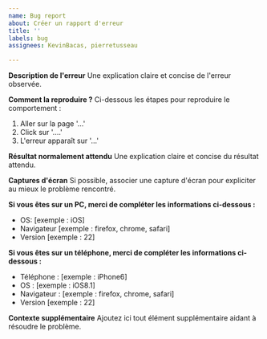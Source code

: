 ```yaml
---
name: Bug report
about: Créer un rapport d'erreur
title: ''
labels: bug
assignees: KevinBacas, pierretusseau

---
```


**Description de l'erreur**
Une explication claire et concise de l'erreur observée.

**Comment la reproduire ?**
Ci-dessous les étapes pour reproduire le comportement :
1. Aller sur la page '...'
2. Click sur '....'
4. L'erreur apparaît sur '...'

**Résultat normalement attendu**
Une explication claire et concise du résultat attendu.

**Captures d'écran**
Si possible, associer une capture d'écran pour expliciter au mieux le problème rencontré.

**Si vous êtes sur un PC, merci de compléter les informations ci-dessous :**
 - OS: [exemple : iOS]
 - Navigateur [exemple : firefox, chrome, safari]
 - Version [exemple : 22]

**Si vous êtes sur un téléphone, merci de compléter les informations ci-dessous :**
 - Téléphone : [exemple : iPhone6]
 - OS : [exemple : iOS8.1]
 - Navigateur : [exemple : firefox, chrome, safari]
 - Version [exemple : 22]

**Contexte supplémentaire**
Ajoutez ici tout élément supplémentaire aidant à résoudre le problème.
